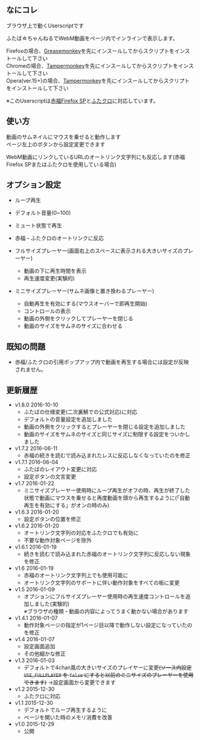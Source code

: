 
## なにコレ
ブラウザ上で動くUserscriptです  

ふたば☆ちゃんねるでWebM動画をページ内でインラインで表示します。  

Firefoxの場合、[Greasemonkey](https://addons.mozilla.org/ja/firefox/addon/greasemonkey/)を先にインスールしてからスクリプトをインストールして下さい  
Chromeの場合、[Tampermonkey](https://chrome.google.com/webstore/detail/tampermonkey/dhdgffkkebhmkfjojejmpbldmpobfkfo)を先にインスールしてからスクリプトをインストールして下さい  
Opera(ver.15+)の場合、[Tampermonkey](https://addons.opera.com/extensions/details/tampermonkey-beta/)を先にインスールしてからスクリプトをインストールして下さい  

※このUserscriptは[赤福Firefox SP](http://toshiakisp.github.io/akahuku-firefox-sp/)と[ふたクロ](http://futakuro.com/)に対応しています。


## 使い方
動画のサムネイルにマウスを乗せると動作します  
ページ左上のボタンから設定変更できます  

WebM動画にリンクしているURLのオートリンク文字列にも反応します(赤福Firefox SPまたはふたクロを使用している場合)

## オプション設定  
* ループ再生
* デフォルト音量(0~100)
* ミュート状態で再生
* 赤福・ふたクロのオートリンクに反応
* フルサイズプレーヤー(画面右上のスペースに表示される大きいサイズのプレーヤー)

	- 動画の下に再生時間を表示
	- 再生速度変更(実験的)
* ミニサイズプレーヤー(サムネ画像と置き換わるプレーヤー)
	- 自動再生を有効にする(マウスオーバーで即再生開始)
	- コントロールの表示
	- 動画の外側をクリックしてプレーヤーを閉じる
	- 動画のサイズをサムネのサイズに合わせる

## 既知の問題
* 赤福/ふたクロの引用ポップアップ内で動画を再生する場合には設定が反映されません。

## 更新履歴
* v1.8.0 2016-10-10
	- ふたばの仕様変更(二次裏鯖での公式対応)に対応
	- デフォルトの音量設定を追加しました
	- 動画の外側をクリックするとプレーヤーを閉じる設定を追加しました
	- 動画のサイズをサムネのサイズと同じサイズに制限する設定をついかしました
* v1.7.2 2016-06-11
	- 赤福の続きを読むで読み込まれたレスに反応しなくなっていたのを修正
* v1.7.1 2016-06-04
	- ふたばのレイアウト変更に対応
	- 設定ボタンの文言変更
* v1.7 2016-01-22
	- ミニサイズプレーヤー使用時にループ再生がオフの時、再生が終了した状態で動画にマウスを乗せると再度動画を頭から再生するように(「自動再生を有効にする」がオンの時のみ)
* v1.6.3 2016-01-20
	- 設定ボタンの位置を修正
* v1.6.2 2016-01-20
	- オートリンク文字列の対応をふたクロでも有効に
	- 不要な動作対象ページを除外
* v1.6.1 2016-01-19
	- 続きを読むで読み込まれた赤福のオートリンク文字列に反応しない現象を修正
* v1.6 2016-01-19
	- 赤福のオートリンク文字列上でも使用可能に
	- オートリンク文字列のサポートに伴い動作対象をすべての板に変更
* v1.5 2016-01-09
	- オプションにフルサイズプレーヤー使用時の再生速度コントロールを追加しました(実験的)  
	※ブラウザの種類・動画の内容によってうまく動かない場合があります
* v1.4.1 2016-01-07
	- 動作対象ページの指定が1ページ目以降で動作しない設定になっていたのを修正
* v1.4 2016-01-07
	- 設定画面追加
	- その他細かな修正
* v1.3 2016-01-03
	- デフォルトで4chan風の大きいサイズのプレイヤーに変更<del>(ソース内設定 ``USE_FULLPLAYER`` を ``false`` にすると以前のミニサイズのプレーヤーを使用できます)</del> →設定画面から変更できます
* v1.2 2015-12-30
	- ふたクロに対応
* v1.1 2015-12-30
	- デフォルトでループ再生するように
	- ページを開いた時のメモリ消費を改善
* v1.0 2015-12-29
	- 公開
